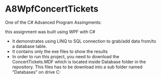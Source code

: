 # A8WpfConcertTickets
One of the C# Advanced Program Assingments:

this assignment was built using WPF with C#
- It demonstrates using LINQ to SQL connection to grab/add data from/to a database table. 
- It contains only the exe files to show the results 
- In order to run this project, you need to download the ConcertTickets.MDF which is located inside Database folder in the repository. This files has to be download into a sub folder named “Databases” on drive C: 

